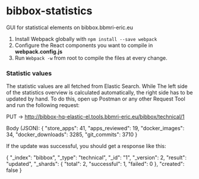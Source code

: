 # bibbox-statistics
GUI for statistical elements on bibbox.bbmri-eric.eu

1. Install Webpack globally with `npm install --save webpack`
2. Configure the React components you want to compile in **webpack.config.js**
3. Run `Webpack -w` from root to compile the files at every change.

### Statistic values
The statistic values are all fetched from Elastic Search. While The left side of the statistics overview is calculated automatically, the right side has to be updated by hand. To do this, open up Postman or any other Request Tool and run the following request:

PUT -> http://bibbox-hq-elastic-el.tools.bbmri-eric.eu/bibbox/technical/1

Body (JSON):
{
	"store_apps": 41,
	"apps_reviewed": 19,
	"docker_images": 34,
	"docker_downloads": 3285,
	"git_commits": 3710
}

If the update was successful, you should get a response like this:

{
    "_index": "bibbox",
    "_type": "technical",
    "_id": "1",
    "_version": 2,
    "result": "updated",
    "_shards": {
        "total": 2,
        "successful": 1,
        "failed": 0
    },
    "created": false
}
